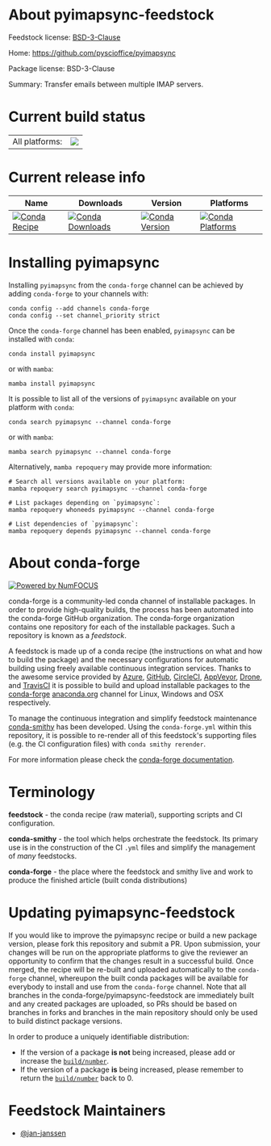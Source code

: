 About pyimapsync-feedstock
==========================

Feedstock license: [BSD-3-Clause](https://github.com/conda-forge/pyimapsync-feedstock/blob/main/LICENSE.txt)

Home: https://github.com/pyscioffice/pyimapsync

Package license: BSD-3-Clause

Summary: Transfer emails between multiple IMAP servers.

Current build status
====================


<table><tr><td>All platforms:</td>
    <td>
      <a href="https://dev.azure.com/conda-forge/feedstock-builds/_build/latest?definitionId=15424&branchName=main">
        <img src="https://dev.azure.com/conda-forge/feedstock-builds/_apis/build/status/pyimapsync-feedstock?branchName=main">
      </a>
    </td>
  </tr>
</table>

Current release info
====================

| Name | Downloads | Version | Platforms |
| --- | --- | --- | --- |
| [![Conda Recipe](https://img.shields.io/badge/recipe-pyimapsync-green.svg)](https://anaconda.org/conda-forge/pyimapsync) | [![Conda Downloads](https://img.shields.io/conda/dn/conda-forge/pyimapsync.svg)](https://anaconda.org/conda-forge/pyimapsync) | [![Conda Version](https://img.shields.io/conda/vn/conda-forge/pyimapsync.svg)](https://anaconda.org/conda-forge/pyimapsync) | [![Conda Platforms](https://img.shields.io/conda/pn/conda-forge/pyimapsync.svg)](https://anaconda.org/conda-forge/pyimapsync) |

Installing pyimapsync
=====================

Installing `pyimapsync` from the `conda-forge` channel can be achieved by adding `conda-forge` to your channels with:

```
conda config --add channels conda-forge
conda config --set channel_priority strict
```

Once the `conda-forge` channel has been enabled, `pyimapsync` can be installed with `conda`:

```
conda install pyimapsync
```

or with `mamba`:

```
mamba install pyimapsync
```

It is possible to list all of the versions of `pyimapsync` available on your platform with `conda`:

```
conda search pyimapsync --channel conda-forge
```

or with `mamba`:

```
mamba search pyimapsync --channel conda-forge
```

Alternatively, `mamba repoquery` may provide more information:

```
# Search all versions available on your platform:
mamba repoquery search pyimapsync --channel conda-forge

# List packages depending on `pyimapsync`:
mamba repoquery whoneeds pyimapsync --channel conda-forge

# List dependencies of `pyimapsync`:
mamba repoquery depends pyimapsync --channel conda-forge
```


About conda-forge
=================

[![Powered by
NumFOCUS](https://img.shields.io/badge/powered%20by-NumFOCUS-orange.svg?style=flat&colorA=E1523D&colorB=007D8A)](https://numfocus.org)

conda-forge is a community-led conda channel of installable packages.
In order to provide high-quality builds, the process has been automated into the
conda-forge GitHub organization. The conda-forge organization contains one repository
for each of the installable packages. Such a repository is known as a *feedstock*.

A feedstock is made up of a conda recipe (the instructions on what and how to build
the package) and the necessary configurations for automatic building using freely
available continuous integration services. Thanks to the awesome service provided by
[Azure](https://azure.microsoft.com/en-us/services/devops/), [GitHub](https://github.com/),
[CircleCI](https://circleci.com/), [AppVeyor](https://www.appveyor.com/),
[Drone](https://cloud.drone.io/welcome), and [TravisCI](https://travis-ci.com/)
it is possible to build and upload installable packages to the
[conda-forge](https://anaconda.org/conda-forge) [anaconda.org](https://anaconda.org/)
channel for Linux, Windows and OSX respectively.

To manage the continuous integration and simplify feedstock maintenance
[conda-smithy](https://github.com/conda-forge/conda-smithy) has been developed.
Using the ``conda-forge.yml`` within this repository, it is possible to re-render all of
this feedstock's supporting files (e.g. the CI configuration files) with ``conda smithy rerender``.

For more information please check the [conda-forge documentation](https://conda-forge.org/docs/).

Terminology
===========

**feedstock** - the conda recipe (raw material), supporting scripts and CI configuration.

**conda-smithy** - the tool which helps orchestrate the feedstock.
                   Its primary use is in the construction of the CI ``.yml`` files
                   and simplify the management of *many* feedstocks.

**conda-forge** - the place where the feedstock and smithy live and work to
                  produce the finished article (built conda distributions)


Updating pyimapsync-feedstock
=============================

If you would like to improve the pyimapsync recipe or build a new
package version, please fork this repository and submit a PR. Upon submission,
your changes will be run on the appropriate platforms to give the reviewer an
opportunity to confirm that the changes result in a successful build. Once
merged, the recipe will be re-built and uploaded automatically to the
`conda-forge` channel, whereupon the built conda packages will be available for
everybody to install and use from the `conda-forge` channel.
Note that all branches in the conda-forge/pyimapsync-feedstock are
immediately built and any created packages are uploaded, so PRs should be based
on branches in forks and branches in the main repository should only be used to
build distinct package versions.

In order to produce a uniquely identifiable distribution:
 * If the version of a package **is not** being increased, please add or increase
   the [``build/number``](https://docs.conda.io/projects/conda-build/en/latest/resources/define-metadata.html#build-number-and-string).
 * If the version of a package **is** being increased, please remember to return
   the [``build/number``](https://docs.conda.io/projects/conda-build/en/latest/resources/define-metadata.html#build-number-and-string)
   back to 0.

Feedstock Maintainers
=====================

* [@jan-janssen](https://github.com/jan-janssen/)

